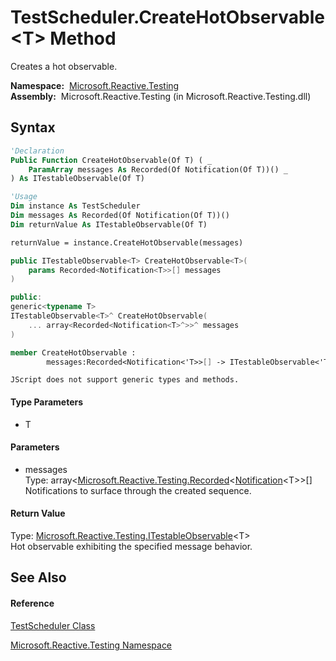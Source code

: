 # TestScheduler.CreateHotObservable\<T\> Method

Creates a hot observable.

**Namespace:**  [Microsoft.Reactive.Testing](Microsoft.Reactive.Testing\Microsoft.Reactive.Testing.md)  
**Assembly:**  Microsoft.Reactive.Testing (in Microsoft.Reactive.Testing.dll)

## Syntax

```vb
'Declaration
Public Function CreateHotObservable(Of T) ( _
    ParamArray messages As Recorded(Of Notification(Of T))() _
) As ITestableObservable(Of T)
```

```vb
'Usage
Dim instance As TestScheduler
Dim messages As Recorded(Of Notification(Of T))()
Dim returnValue As ITestableObservable(Of T)

returnValue = instance.CreateHotObservable(messages)
```

```csharp
public ITestableObservable<T> CreateHotObservable<T>(
    params Recorded<Notification<T>>[] messages
)
```

```c++
public:
generic<typename T>
ITestableObservable<T>^ CreateHotObservable(
    ... array<Recorded<Notification<T>^>>^ messages
)
```

```fsharp
member CreateHotObservable : 
        messages:Recorded<Notification<'T>>[] -> ITestableObservable<'T> 
```

```jscript
JScript does not support generic types and methods.
```

#### Type Parameters

- T

#### Parameters

- messages  
  Type: array\<[Microsoft.Reactive.Testing.Recorded](Recorded\Recorded(T).md)\<[Notification](Notification\Notification(T).md)\<T\>\>\[\]  
  Notifications to surface through the created sequence.

#### Return Value

Type: [Microsoft.Reactive.Testing.ITestableObservable](ITestableObservable\ITestableObservable(T).md)\<T\>  
Hot observable exhibiting the specified message behavior.

## See Also

#### Reference

[TestScheduler Class](TestScheduler\TestScheduler.md)

[Microsoft.Reactive.Testing Namespace](Microsoft.Reactive.Testing\Microsoft.Reactive.Testing.md)







